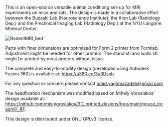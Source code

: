 This is an open-source versatile animal conditiong set-up for MRI experiments on mice and rats. 
The design is made in a collaborative effort between the Buzsaki Lab (Neuroscience Institute), the Alon Lab (Radiology Dep.) and the Preclinical Imaging Lab (Radiology Dep.) at the NYU Langone Medical Center.

![RodentMRI_bed](https://user-images.githubusercontent.com/32208791/169139475-5042117c-0726-4fa8-8aa3-01f766d68fce.png)


Parts with finer dimensions are optimized for Form 2 printer from Formlab. Adjustment might be needed for other printers.
The stand.stl and walls.stl might be printed by most printers without issue.

The complete and easy-to-modify design (developed using Autodesk Fusion 360) is available at: https://a360.co/3u0Dsnh. 

For any question or concern please contact omid.yaghmazadeh@gmail.com

The headfixation mechanism was modified based on Mihaly Voroslakos' design available at:
https://github.com/misiVoroslakos/3D_printed_designs/tree/main/mouse_treadmill_RF.

This design is distributed under GNU GPLv3 license.
